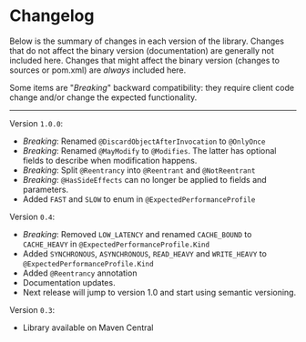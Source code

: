 Changelog
=========

Below is the summary of changes in each version of the library. Changes that do
not affect the binary version (documentation) are generally not included here.
Changes that might affect the binary version (changes to sources or pom.xml) are
*always* included here.

Some items are "*Breaking*" backward compatibility: they require client code
change and/or change the expected functionality.

-----

Version `1.0.0`:
* *Breaking*: Renamed `@DiscardObjectAfterInvocation` to `@OnlyOnce`
* *Breaking*: Renamed `@MayModify` to `@Modifies`. The latter has optional
  fields to describe when modification happens.
* *Breaking*: Split `@Reentrancy` into `@Reentrant` and `@NotReentrant`
* *Breaking*: `@HasSideEffects` can no longer be applied to fields and parameters.
* Added `FAST` and `SLOW` to enum in `@ExpectedPerformanceProfile`


Version `0.4`:
* *Breaking*: Removed `LOW_LATENCY` and renamed `CACHE_BOUND` to `CACHE_HEAVY`
  in `@ExpectedPerformanceProfile.Kind`
* Added `SYNCHRONOUS`, `ASYNCHRONOUS`, `READ_HEAVY` and `WRITE_HEAVY` to
  `@ExpectedPerformanceProfile.Kind`
* Added `@Reentrancy` annotation
* Documentation updates.
* Next release will jump to version 1.0 and start using semantic versioning.


Version `0.3`:
* Library available on Maven Central
